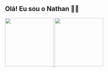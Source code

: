 ## Olá! Eu sou o Nathan 🐱‍👤
 <div>
  <a href="https://github.com/nathanlafere">

  <img height="160em" src="https://github-readme-stats.vercel.app/api?username=nathanlafere&show_icons=true&theme=dark&include_all_commits=true&&title_color=79FE96&border_color=79FE96&height=300" />
  <img height="160em" src="https://github-readme-stats.vercel.app/api/top-langs/?username=nathanlafere&layout=compact&langs_count=10&theme=dark&title_color=79FE96&border_color=79FE96" />
</div>
 
##

 
